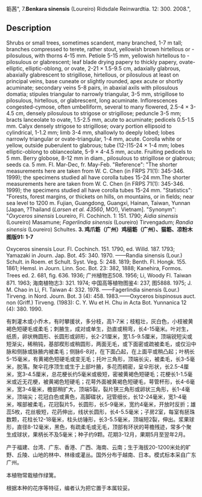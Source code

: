 簕茜",
7.**Benkara sinensis** (Loureiro) Ridsdale Reinwardtia. 12: 300. 2008.",

## Description
Shrubs or small trees, sometimes scandent, many branched, 1-7 m tall; branches compressed to terete, rather stout, yellowish brown hirtellous or -pilosulous, with thorns 4-15 mm. Petiole 5-15 mm, yellowish hirtellous to -pilosulous or glabrescent; leaf blade drying papery to thickly papery, ovate-elliptic, elliptic-oblong, or ovate, 2-21 × 1.5-9.5 cm, adaxially glabrous, abaxially glabrescent to strigillose, hirtellous, or pilosulous at least on principal veins, base cuneate or slightly rounded, apex acute or shortly acuminate; secondary veins 5-8 pairs, in abaxial axils with pilosulous domatia; stipules triangular to narrowly triangular, 3-5 mm, strigillose to pilosulous, hirtellous, or glabrescent, long acuminate. Inflorescences congested-cymose, often umbelliform, several to many flowered, 2.5-4 × 3-4.5 cm, densely pilosulous to strigose or strigillose; peduncle 3-5 mm; bracts lanceolate to ovate, 1.5-2.5 mm, acute to acuminate; pedicels 0.5-1.5 mm. Calyx densely strigose to strigillose; ovary portion ellipsoid to cylindrical, 1-1.2 mm; limb 3-4 mm, shallowly to deeply lobed; lobes narrowly triangular or ovate-triangular, 1-4 mm, acute. Corolla white or yellow, outside puberulent to glabrous; tube (12-)15-24 × 1-4 mm; lobes elliptic-oblong to oblanceolate, 5-9 × 4-4.5 mm, acute. Fruiting pedicels to 5 mm. Berry globose, 8-12 mm in diam., pilosulous to strigillose or glabrous; seeds ca. 5 mm. Fl. Mar-Dec, fr. May-Feb.
  "Reference": "The shorter measurements here are taken from W. C. Chen (in FRPS 71(1): 345-346. 1999); the specimens studied all have corolla tubes 15-24 mm.The shorter measurements here are taken from W. C. Chen (in FRPS 71(1): 345-346. 1999); the specimens studied all have corolla tubes 15-24 mm.
  "Statistics": "Forests, forest margins, or thickets on hills, on mountains, or in fields; near sea level to 1200 m. Fujian, Guangdong, Guangxi, Hainan, Taiwan, Yunnan [Japan, ?Thailand (*Larsen et al. 43560*, MO!), Vietnam].
  "Synonym": "*Oxyceros sinensis* Loureiro, Fl. Cochinch. 1: 151. 1790; *Aidia sinensis* (Loureiro) Masamune; *Fagerlindia sinensis* (Loureiro) Tirvengadum; *Randia sinensis* (Loureiro) Schultes.
**3. 鸡爪簕（广州）鸡槌簕（广州）、猫簕、凉粉木 图版91: 1-7**

Oxyceros sinensis Lour. Fl. Cochinch. 151. 1790, ed. Willd. 187. 1793; Yamazaki in Journ. Jap. Bot. 45: 340. 1970. ——Randia sinensis (Lour.) Schult. in Roem. et Schult. Syst. Veg. 5: 248. 1819; Benth. Fl. Hongk. 155. 1861; Hemsl. in Journ. Linn. Soc. Bot. 23: 382, 1888; Kanehira, Formos. Trees ed. 2. 681, fig. 636. 1936; 广州植物志508. 1956; Li, Woody Fl. Taiwan 871. 1963; 海南植物志3: 321. 1974; 中国高等植物图鉴4: 237, 图5888. 1975; J. M. Chao in Li, Fl. Taiwan 4: 332. 1978. ——Fagerlindia sinensis (Lour.) Tirveng. in Nord. Journ. Bot. 3 (4): 458. 1983.——Oxyceros bispinosus auct. non (Griff.) Tirveng. (1983): C. Y. Wu et H. Chu in Acta Bot. Yunnanica 12 (4): 380. 1990.

有刺灌木或小乔木，有时攀援状，多分枝，高1-7米；枝粗壮，灰白色，小枝被黄褐色短硬毛或柔毛；刺腋生，成对或单生，劲直或稍弯，长4-15毫米。叶对生，纸质，卵状椭圆形、长圆形或卵形，长2-21厘米，宽1.5-9.5厘米，顶端锐短尖或短渐尖，稀稍钝，基部楔形或稍圆形，两面无毛，或下面密或疏被柔毛，或仅沿中脉和侧脉或脉腋内被柔毛；侧脉6-8对，在下面凸起，在上面平或稍凸起；叶柄长5-15毫米，有黄褐色短硬毛或变无毛；托叶三角形，顶端长尖，被柔毛，长3-5毫米，脱落。聚伞花序顶生或生于上部叶腋，多花而稠密，呈伞形状，长2.5-4厘米，宽3-4.5厘米，总花梗长约5毫米或极短，密被黄褐色短硬毛；花梗长1-1.5毫米或近无花梗，被黄褐色短硬毛；花萼外面被黄褐色短硬毛，萼管杯形，长4-6毫米，宽3-4毫米，檐部稍扩大，顶端5裂，裂片狭三角形或卵状三角形，长1-4毫米，顶端尖；花冠白色或黄色，高脚碟状，冠管细长，长12-24毫米，宽1-4毫米，喉部被柔毛，花冠裂片5，长圆形，长5-9毫米，宽约4毫米，开放时反折；雄蕊5枚，花丝极短，花药伸出，线状长圆形，长4-5.5毫米；子房2室，每室有胚珠数颗，花柱长12-18毫米，柱头纺锤形，长3-5.5毫米，顶端短2裂，伸出。浆果球形，直径8-12毫米，黑色，有疏柔毛或无毛，顶部有环状的萼檐残迹，常多个聚生成球状，果柄长不及5毫米；种子约9颗。花期3-12月，果期5月至翌年2月。

产于福建、台湾、广东、香港、广西、海南、云南；生于海拔20-1200米处的旷野、丘陵、山地的林中、林缘或灌丛。国外分布于越南、日本。模式标本采自广东广州。

本植物常栽植作绿篱。

根据本种的花序等特征，编者认为把它置于本属较妥。
